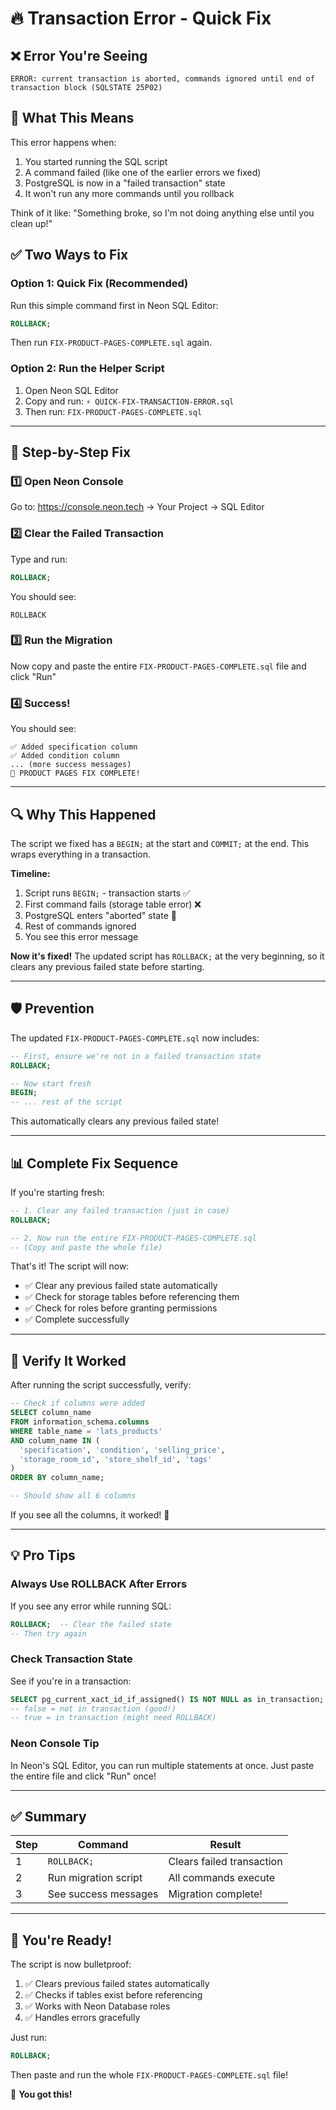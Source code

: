 # 🔥 Transaction Error - Quick Fix

## ❌ Error You're Seeing
```
ERROR: current transaction is aborted, commands ignored until end of transaction block (SQLSTATE 25P02)
```

## 🎯 What This Means

This error happens when:
1. You started running the SQL script
2. A command failed (like one of the earlier errors we fixed)
3. PostgreSQL is now in a "failed transaction" state
4. It won't run any more commands until you rollback

Think of it like: "Something broke, so I'm not doing anything else until you clean up!"

## ✅ Two Ways to Fix

### **Option 1: Quick Fix (Recommended)**

Run this simple command first in Neon SQL Editor:
```sql
ROLLBACK;
```

Then run `FIX-PRODUCT-PAGES-COMPLETE.sql` again.

### **Option 2: Run the Helper Script**

1. Open Neon SQL Editor
2. Copy and run: `⚡ QUICK-FIX-TRANSACTION-ERROR.sql`
3. Then run: `FIX-PRODUCT-PAGES-COMPLETE.sql`

---

## 🚀 Step-by-Step Fix

### 1️⃣ Open Neon Console
Go to: https://console.neon.tech → Your Project → SQL Editor

### 2️⃣ Clear the Failed Transaction
Type and run:
```sql
ROLLBACK;
```

You should see:
```
ROLLBACK
```

### 3️⃣ Run the Migration
Now copy and paste the entire `FIX-PRODUCT-PAGES-COMPLETE.sql` file and click "Run"

### 4️⃣ Success!
You should see:
```
✅ Added specification column
✅ Added condition column
... (more success messages)
🎉 PRODUCT PAGES FIX COMPLETE!
```

---

## 🔍 Why This Happened

The script we fixed has a `BEGIN;` at the start and `COMMIT;` at the end. This wraps everything in a transaction.

**Timeline:**
1. Script runs `BEGIN;` - transaction starts ✅
2. First command fails (storage table error) ❌
3. PostgreSQL enters "aborted" state 🚫
4. Rest of commands ignored 
5. You see this error message

**Now it's fixed!** The updated script has `ROLLBACK;` at the very beginning, so it clears any previous failed state before starting.

---

## 🛡️ Prevention

The updated `FIX-PRODUCT-PAGES-COMPLETE.sql` now includes:

```sql
-- First, ensure we're not in a failed transaction state
ROLLBACK;

-- Now start fresh
BEGIN;
-- ... rest of the script
```

This automatically clears any previous failed state!

---

## 📊 Complete Fix Sequence

If you're starting fresh:

```sql
-- 1. Clear any failed transaction (just in case)
ROLLBACK;

-- 2. Now run the entire FIX-PRODUCT-PAGES-COMPLETE.sql
-- (Copy and paste the whole file)
```

That's it! The script will now:
- ✅ Clear any previous failed state automatically
- ✅ Check for storage tables before referencing them
- ✅ Check for roles before granting permissions
- ✅ Complete successfully

---

## 🧪 Verify It Worked

After running the script successfully, verify:

```sql
-- Check if columns were added
SELECT column_name 
FROM information_schema.columns 
WHERE table_name = 'lats_products'
AND column_name IN (
  'specification', 'condition', 'selling_price', 
  'storage_room_id', 'store_shelf_id', 'tags'
)
ORDER BY column_name;

-- Should show all 6 columns
```

If you see all the columns, it worked! 🎉

---

## 💡 Pro Tips

### Always Use ROLLBACK After Errors
If you see any error while running SQL:
```sql
ROLLBACK;  -- Clear the failed state
-- Then try again
```

### Check Transaction State
See if you're in a transaction:
```sql
SELECT pg_current_xact_id_if_assigned() IS NOT NULL as in_transaction;
-- false = not in transaction (good!)
-- true = in transaction (might need ROLLBACK)
```

### Neon Console Tip
In Neon's SQL Editor, you can run multiple statements at once. Just paste the entire file and click "Run" once!

---

## ✅ Summary

| Step | Command | Result |
|------|---------|--------|
| 1 | `ROLLBACK;` | Clears failed transaction |
| 2 | Run migration script | All commands execute |
| 3 | See success messages | Migration complete! |

---

## 🎯 You're Ready!

The script is now bulletproof:
1. ✅ Clears previous failed states automatically
2. ✅ Checks if tables exist before referencing
3. ✅ Works with Neon Database roles
4. ✅ Handles errors gracefully

Just run:
```sql
ROLLBACK;
```

Then paste and run the whole `FIX-PRODUCT-PAGES-COMPLETE.sql` file!

🚀 **You got this!**

